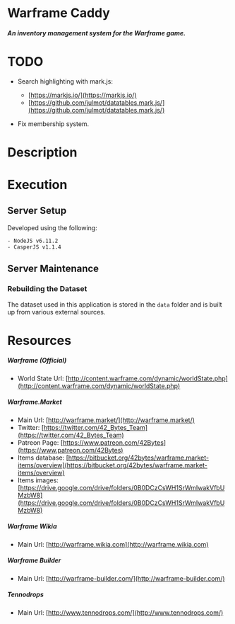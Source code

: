 
Warframe Caddy
==========================================

##### An inventory management system for the Warframe game.



TODO
==========================================

- Search highlighting with mark.js:
	- [https://markjs.io/](https://markjs.io/)
	- [https://github.com/julmot/datatables.mark.js/](https://github.com/julmot/datatables.mark.js/)

- Fix membership system.
 

Description
==========================================


Execution
==========================================


## Server Setup

Developed using the following:

	- NodeJS v6.11.2
	- CasperJS v1.1.4

## Server Maintenance

### Rebuilding the Dataset

The dataset used in this application is stored in the `data` folder
and is built up from various external sources.


Resources
==========================================

##### Warframe (Official)

- World State Url: [http://content.warframe.com/dynamic/worldState.php](http://content.warframe.com/dynamic/worldState.php)

##### Warframe.Market

- Main Url: [http://warframe.market/](http://warframe.market/)
- Twitter: [https://twitter.com/42_Bytes_Team](https://twitter.com/42_Bytes_Team)
- Patreon Page: [https://www.patreon.com/42Bytes](https://www.patreon.com/42Bytes)
- Items database: [https://bitbucket.org/42bytes/warframe.market-items/overview](https://bitbucket.org/42bytes/warframe.market-items/overview)
- Items images: [https://drive.google.com/drive/folders/0B0DCzCsWH1SrWmIwakVfbUMzbW8](https://drive.google.com/drive/folders/0B0DCzCsWH1SrWmIwakVfbUMzbW8)

##### Warframe Wikia

- Main Url: [http://warframe.wikia.com](http://warframe.wikia.com)

##### Warframe Builder

- Main Url: [http://warframe-builder.com/](http://warframe-builder.com/)

##### Tennodrops

- Main Url: [http://www.tennodrops.com/](http://www.tennodrops.com/)

